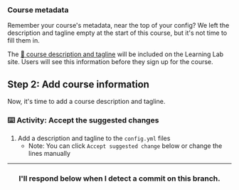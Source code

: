 ### Course metadata
Remember your course's metadata, near the top of your config? We left the description and tagline empty at the start of this course, but it's not time to fill them in.

The [:book: course description and tagline](https://github.github.com/learning-lab-equipment/#/3-4-yaml?id=relevant-syntax) will be included on the Learning Lab site. Users will see this information before they sign up for the course.

## Step 2: Add course information

Now, it's time to add a course description and tagline.

### :keyboard: Activity: Accept the suggested changes

1. Add a description and tagline to the `config.yml` files
    - Note: You can click `Accept suggested change` below or change the lines manually

<hr>
<h3 align="center">I'll respond below when I detect a commit on this branch.</h3>
